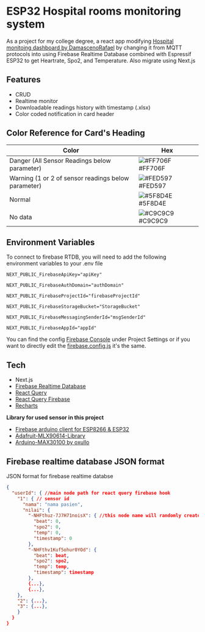 # ESP32 Hospital rooms monitoring system

As a project for my college degree, a react app modifying
[Hospital monitoing dashboard by DamascenoRafael](https://github.com/DamascenoRafael/hospital-monitor-dashboard) by changing it from MQTT protocols into using Firebase Realtime Database combined with Espressif ESP32 to get Heartrate, Spo2, and Temperature. Also migrate using Next.js

## Features

- CRUD
- Realtime monitor
- Downloadable readings history with timestamp (.xlsx)
- Color coded notification in card header

## Color Reference for Card's Heading

| Color                                               | Hex                                                              |
| --------------------------------------------------- | ---------------------------------------------------------------- |
| Danger (All Sensor Readings below parameter)        | ![#FF706F](https://via.placeholder.com/10/ff706f?text=+) #FF706F |
| Warning (1 or 2 of sensor readings below parameter) | ![#FED597](https://via.placeholder.com/10/fed597?text=+) #FED597 |
| Normal                                              | ![#5F8D4E](https://via.placeholder.com/10/5f8d4e?text=+) #5F8D4E |
| No data                                             | ![#C9C9C9](https://via.placeholder.com/10/c9c9c9?text=+) #C9C9C9 |

## Environment Variables

To connect to firebase RTDB, you will need to add the following environment variables to your .env file

`NEXT_PUBLIC_FirebaseApiKey="apiKey"`

`NEXT_PUBLIC_FirebaseAuthDomain="authDomain"`

`NEXT_PUBLIC_FirebaseProjectId="firebaseProjectId"`

`NEXT_PUBLIC_FirebaseStorageBucket="StorageBucket"`

`NEXT_PUBLIC_FirebaseMessagingSenderId="msgSenderId"`

`NEXT_PUBLIC_FirebaseAppId="appId"`

You can find the config [Firebase Console](https://console.firebase.google.com) under Project Settings or if you want to directly edit the
[firebase.config.js](https://github.com/ikbakkk/Esp32-Hospital-Monitoring-System/blob/main/src/config/firebase.config.js) it's the same.

## Tech

- Next.js
- [Firebase Realtime Database](https://firebase.google.com/products/realtime-database)
- [React Query](https://tanstack.com/query/v4/?from=reactQueryV3&original=https://react-query-v3.tanstack.com/)
- [React Query Firebase](react-query-firebase.invertase.dev)
- [Recharts](https://recharts.org)

**Library for used sensor in this project**

- [Firebase arduino client for ESP8266 & ESP32](https://github.com/mobizt/Firebase-ESP-Client)
- [Adafruit-MLX90614-Library](https://github.com/adafruit/Adafruit-MLX90614-Library)
- [Arduino-MAX30100 by oxullo](https://github.com/oxullo/Arduino-MAX30100)

## Firebase realtime database JSON format

JSON format for firebase realtime databse

```JSON
{
  "userId": { //main node path for react query firebase hook
    "1": { // sensor id
      "nama": "nama pasien",
      "nilai": {
        "-NHFthuz-7J7H71noisX": { //this node name will randomly created by ESP32
          "beat": 0,
          "spo2": 0,
          "temp": 0,
          "timestamp": 0
        },
        "-NHFthv1Kuf5ohur0YOd": {
          "beat": beat,
          "spo2": spo2,
          "temp": temp,
          "timestamp": timestamp
        },
        {...},
        {...},
    },
    "2": {...},
    "3": {...},
    }
  }
}
```

<!-- **How it's look like in firebase console**

![node](https://github.com/ikbakkk/Esp32-Hospital-Monitoring-System/blob/main/images/nodeData.png?raw=true)
## Screenshots

![main](https://github.com/ikbakkk/Esp32-Hospital-Monitoring-System/blob/main/images/Home.png?raw=true)

![bar](https://github.com/ikbakkk/Esp32-Hospital-Monitoring-System/blob/main/images/barcharts.png?raw=true)

![history](https://github.com/ikbakkk/Esp32-Hospital-Monitoring-System/blob/main/images/history.png?raw=true)

![gif](https://github.com/ikbakkk/Esp32-Hospital-Monitoring-System/blob/main/images/gif.gif?raw=true) -->
